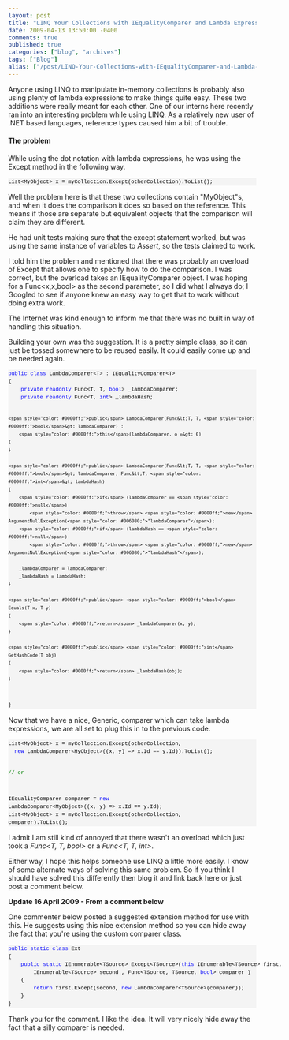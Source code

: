 ```yaml
---
layout: post
title: "LINQ Your Collections with IEqualityComparer and Lambda Expressions"
date: 2009-04-13 13:50:00 -0400
comments: true
published: true
categories: ["blog", "archives"]
tags: ["Blog"]
alias: ["/post/LINQ-Your-Collections-with-IEqualityComparer-and-Lambda-Expressions", "/post/linq-your-collections-with-iequalitycomparer-and-lambda-expressions"]
---
```

<!-- more -->

<p>Anyone using LINQ to manipulate in-memory collections is probably also using plenty of lambda expressions to make things quite easy. These two additions were really meant for each other. One of our interns here recently ran into an interesting problem while using LINQ. As a relatively new user of .NET based languages, reference types caused him a bit of trouble.</p>
<h4>The problem</h4>
<p>While using the dot notation with lambda expressions, he was using the Except method in the following way.</p>
<div>
<pre style="border-style: none; margin: 0em; padding: 0px; overflow: visible; line-height: 12pt; background-color: #f4f4f4; width: 100%; font-family: consolas,'Courier New',courier,monospace; color: black; font-size: 8pt;">List&lt;MyObject&gt; x = myCollection.Except(otherCollection).ToList();</pre>
</div>
<p>Well the problem here is that these two collections contain "MyObject"s, and when it does the comparison it does so based on the reference. This means if those are separate but equivalent objects that the comparison will claim they are different.</p>
<p>He had unit tests making sure that the except statement worked, but was using the same instance of variables to <em>Assert</em>, so the tests claimed to work.</p>
<p>I told him the problem and mentioned that there was probably an overload of Except that allows one to specify how to do the comparison. I was correct, but the overload takes an IEqualityComparer object. I was hoping for a Func&lt;x,x,bool&gt; as the second parameter, so I did what I always do; I Googled to see if anyone knew an easy way to get that to work without doing extra work.</p>
<p>The Internet was kind enough to inform me that there was no built in way of handling this situation.</p>
<p>Building your own was the suggestion. It is a pretty simple class, so it can just be tossed somewhere to be reused easily. It could easily come up and be needed again.</p>
<div>
<pre style="border-style: none; margin: 0em; padding: 0px; overflow: visible; line-height: 12pt; background-color: #f4f4f4; width: 100%; font-family: consolas,'Courier New',courier,monospace; color: black; font-size: 8pt;"><span style="color: #0000ff;">public</span> <span style="color: #0000ff;">class</span> LambdaComparer&lt;T&gt; : IEqualityComparer&lt;T&gt;
{
    <span style="color: #0000ff;">private</span> <span style="color: #0000ff;">readonly</span> Func&lt;T, T, <span style="color: #0000ff;">bool</span>&gt; _lambdaComparer;
    <span style="color: #0000ff;">private</span> <span style="color: #0000ff;">readonly</span> Func&lt;T, <span style="color: #0000ff;">int</span>&gt; _lambdaHash;

    <span style="color: #0000ff;">public</span> LambdaComparer(Func&lt;T, T, <span style="color: #0000ff;">bool</span>&gt; lambdaComparer) :
        <span style="color: #0000ff;">this</span>(lambdaComparer, o =&gt; 0)
    {
    }
    
    <span style="color: #0000ff;">public</span> LambdaComparer(Func&lt;T, T, <span style="color: #0000ff;">bool</span>&gt; lambdaComparer, Func&lt;T, <span style="color: #0000ff;">int</span>&gt; lambdaHash)
    {
        <span style="color: #0000ff;">if</span> (lambdaComparer == <span style="color: #0000ff;">null</span>)
            <span style="color: #0000ff;">throw</span> <span style="color: #0000ff;">new</span> ArgumentNullException(<span style="color: #006080;">"lambdaComparer"</span>);
        <span style="color: #0000ff;">if</span> (lambdaHash == <span style="color: #0000ff;">null</span>)
            <span style="color: #0000ff;">throw</span> <span style="color: #0000ff;">new</span> ArgumentNullException(<span style="color: #006080;">"lambdaHash"</span>);

        _lambdaComparer = lambdaComparer;
        _lambdaHash = lambdaHash;
    }

    <span style="color: #0000ff;">public</span> <span style="color: #0000ff;">bool</span> Equals(T x, T y)
    {
        <span style="color: #0000ff;">return</span> _lambdaComparer(x, y);
    }

    <span style="color: #0000ff;">public</span> <span style="color: #0000ff;">int</span> GetHashCode(T obj)
    {
        <span style="color: #0000ff;">return</span> _lambdaHash(obj);
    }
}</pre>
</div>
<p>Now that we have a nice, Generic, comparer which can take lambda expressions, we are all set to plug this in to the previous code.</p>
<div>
<pre style="border-style: none; margin: 0em; padding: 0px; overflow: visible; line-height: 12pt; background-color: #f4f4f4; width: 100%; font-family: consolas,'Courier New',courier,monospace; color: black; font-size: 8pt;">List&lt;MyObject&gt; x = myCollection.Except(otherCollection, 
  <span style="color: #0000ff;">new</span> LambdaComparer&lt;MyObject&gt;((x, y) =&gt; x.Id == y.Id)).ToList();

<span style="color: #008000;">// or</span>

IEqualityComparer comparer = <span style="color: #0000ff;">new</span> LambdaComparer&lt;MyObject&gt;((x, y) =&gt; x.Id == y.Id);
List&lt;MyObject&gt; x = myCollection.Except(otherCollection, comparer).ToList();</pre>
</div>
<p>I admit I am still kind of annoyed that there wasn't an overload which just took a <em>Func&lt;T, T, bool&gt;</em> or a <em>Func&lt;T, T, int&gt;</em>.</p>
<p>Either way, I hope this helps someone use LINQ a little more easily. I know of some alternate ways of solving this same problem. So if you think I should have solved this differently then blog it and link back here or just post a comment below.</p>
<p><strong>Update 16 April 2009 - From a comment below</strong></p>
<p>One commenter below posted a suggested extension method for use with this. He suggests using this nice extension method so you can hide away the fact that you're using the custom comparer class.</p>
<div>
<pre style="border-style: none; margin: 0em; padding: 0px; overflow: visible; line-height: 12pt; background-color: #f4f4f4; width: 100%; font-family: consolas,'Courier New',courier,monospace; color: black; font-size: 8pt;"><span style="color: #0000ff;">public</span> <span style="color: #0000ff;">static</span> <span style="color: #0000ff;">class</span> Ext
{
    <span style="color: #0000ff;">public</span> <span style="color: #0000ff;">static</span> IEnumerable&lt;TSource&gt; Except&lt;TSource&gt;(<span style="color: #0000ff;">this</span> IEnumerable&lt;TSource&gt; first, 
        IEnumerable&lt;TSource&gt; second , Func&lt;TSource, TSource, <span style="color: #0000ff;">bool</span>&gt; comparer )
    {
        <span style="color: #0000ff;">return</span> first.Except(second, <span style="color: #0000ff;">new</span> LambdaComparer&lt;TSource&gt;(comparer));
    }
}</pre>
</div>
<p>Thank you for the comment. I like the idea. It will very nicely hide away the fact that a silly comparer is needed.</p>
